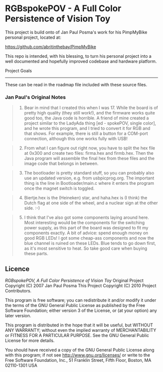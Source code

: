 RGBspokePOV - A Full Color Persistence of Vision Toy
====================================================
This project is build onto of Jan Paul Posma's work for his PimpMyBike personal project, located at:

https://github.com/abritinthebay/PimpMyBike

This repo is intended, with his blessing, to turn his personal project into a well documented and hopefully improved codebase and hardware platform. 

Project Goals
_____________

These can be read in the roadmap file included with these source files.

### Jan Paul's Original Notes ###

> 1. Bear in mind that I created this when I was 17. While the board is of pretty high quality (they still work!), and the firmware works quite good too, the Java code is horrible. A friend of mine created a project similar to the LadyAda thing [ed - spokePOV, single color], and he wrote this program, and I tried to convert it for RGB and that shows. For example, there is still a button for a COM-port connection, although this one works fully with USB!

> 2. From what I can figure out right now, you have to split the hex file at 0x300 and create two files: firma.hex and firmb.hex. Then the Java program will assemble the final hex from these files and the image code that belongs in between.

> 3. The bootloader is pretty standard stuff, so you can probably also use an updated version, e.g. from usbpicprog.org. The important thing is the line in Bootloader/main.c where it enters the program once the magnet switch is toggled.

> 4. Biertje.hex is the (Heineken) star, and haha.hex is (I think) the Dutch flag at one side of the wheel, and a nuclear sign at the other side. :-)

> 5. I think that I've also got some components laying around here. Most interesting would be the components for the switching power supply, as this part of the board was designed to fit my components exactly. A bit of advice: spend enough money on good RGB LEDs! I got some cheap-ass components and now the blue channel is ruined on these LEDs. Blue tends to go down first, as it's most sensitive to heat. So take good care when buying these parts.

## Licence ##

*RGBspokePOV, A Full Color Persistence of Vision Toy*
Original Project Copyright (C) 2007 Jan Paul Posma
This Project Copyright (C) 2010 Project Contributors.

This program is free software; you can redistribute it and/or modify it under the terms of the GNU General Public License as published by the Free Software Foundation; either version 3 of the License, or (at your option) any later version.

This program is distributed in the hope that it will be useful, but WITHOUT ANY WARRANTY; without even the implied warranty of MERCHANTABILITY or FITNESS FOR A PARTICULAR PURPOSE.  See the GNU General Public License for more details.

You should have received a copy of the GNU General Public License along with this program; if not see http://www.gnu.org/licenses/ or write to the Free Software Foundation, Inc., 51 Franklin Street, Fifth Floor, Boston, MA 02110-1301  USA

